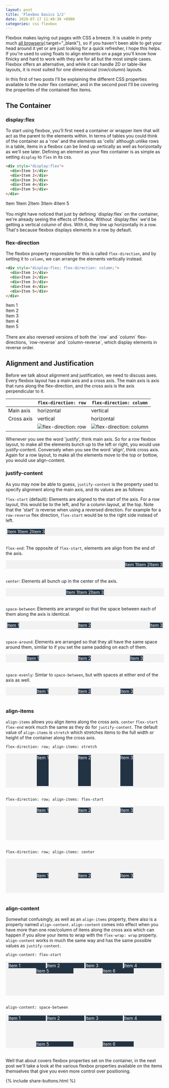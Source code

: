 ```yaml
---
layout: post
title: 'Flexbox basics 1/2'
date: 2020-07-17 11:49:30 +0900
categories: css flexbox
---
```


Flexbox makes laying out pages with CSS a breeze. It is usable in prety much [all browsers](https://caniuse.com/#feat=flexbox){:target="\_blank"}, so if you haven't been able to get your head around it yet or are just looking for a quick refresher, I hope this helps.
If you're used to using floats to align elements on a page you'll know how finicky and hard to work with they are for all but the most simple cases. Flexbox offers an alternative, and while it can handle 2D or table-like layouts, it is most suited for one dimensional (row/column) layouts.

In this first of two posts I'll be explaining the different CSS properties available to the outer flex container, and in the second post I'll be covering the properties of the contained flex items.

## The Container

### display:flex

To start using flexbox, you'll first need a container or wrapper item that will act as the parent to the elements within. In terms of tables you could think of the container as a 'row' and the elements as 'cells' although unlike rows in a table, items in a flexbox can be lined up vertically as well as horizontally as we'll see later. Defining an element as your flex container is as simple as setting `display` to `flex` in its css.

```html
<div style="display:flex">
  <div>Item 1</div>
  <div>Item 2</div>
  <div>Item 3</div>
  <div>Item 4</div>
  <div>Item 5</div>
</div>
```

<div style="display:flex">
  <div>Item 1</div>
  <div>Item 2</div>
  <div>Item 3</div>
  <div>Item 4</div>
  <div>Item 5</div>
</div>
<br />
You might have noticed that just by defining `display:flex` on the container, we're already seeing the effects of flexbox.
Without `display:flex` we'd be getting a vertical column of divs. With it, they line up horizontally in a row.
That's because flexbox displays elements in a row by default.

### flex-direction

The flexbox property responsible for this is called `flex-direction`, and by setting it to `column`, we can arrange the elements vertically instead.

```html
<div style="display:flex; flex-direction: column;">
  <div>Item 1</div>
  <div>Item 2</div>
  <div>Item 3</div>
  <div>Item 4</div>
  <div>Item 5</div>
</div>
```

<div style="display:flex; flex-direction: column;">
  <div>Item 1</div>
  <div>Item 2</div>
  <div>Item 3</div>
  <div>Item 4</div>
  <div>Item 5</div>
</div>
<br />
There are also reversed versions of both the `row` and `column` flex-directions, `row-reverse` and `column-reverse`, which display elements in reverse order.

## Alignment and Justification

Before we talk about alignment and justification, we need to discuss axes.
Every flexbox layout has a main axis and a cross axis.
The main axis is axis that runs along the flex-direction, and the cross axis is the axis perpendicular to it.

|            | `flex-direction: row`                                                 | `flex-direction: column`                                                    |
| ---------- | --------------------------------------------------------------------- | --------------------------------------------------------------------------- |
| Main axis  | horizontal                                                            | vertical                                                                    |
| Cross axis | vertical                                                              | horizontal                                                                  |
|            | ![flex-direction: row](/assets/2020-07-17-flexbox-basics/flexrow.png) | ![flex-direction: column](/assets/2020-07-17-flexbox-basics/flexcolumn.png) |

Whenever you see the word 'justify', think main axis.
So for a row flexbox layout, to make all the elements bunch up to the left or right, you would use justify-content.
Conversely when you see the word 'align', think cross axis.
Again for a row layout, to make all the elements move to the top or bottow, you would use align-content.

### justify-content

As you may now be able to guess, `justify-content` is the property used to specify alignment along the main axis, and its values are as follows:

`flex-start` (default): Elements are aligned to the start of the axis. For a row layout, this would be to the left, and for a column layout, at the top. Note that the 'start' is reverse when using a reversed direction. For example for a `row-reverse` flex direction, `flex-start` would be to the right side instead of left.

<div style="display: flex;width: 500px;padding: 5px; background-color: #f2f2f2f2;">
  <div style="background-color: #223344;color: white;">Item 1</div>
  <div style="background-color: #223344;color: white;">Item 2</div>
  <div style="background-color: #223344;color: white;">Item 3</div>
</div><br/>

`flex-end`: The opposite of `flex-start`, elements are align from the end of the axis.

<div style="display: flex; justify-content: flex-end; width: 500px;padding: 5px; background-color: #f2f2f2f2;">
  <div style="background-color: #223344;color: white;">Item 1</div>
  <div style="background-color: #223344;color: white;">Item 2</div>
  <div style="background-color: #223344;color: white;">Item 3</div>
</div><br/>

`center`: Elements all bunch up in the center of the axis.

<div style="display: flex; justify-content: center; width: 500px;padding: 5px; background-color: #f2f2f2f2;">
  <div style="background-color: #223344;color: white;">Item 1</div>
  <div style="background-color: #223344;color: white;">Item 2</div>
  <div style="background-color: #223344;color: white;">Item 3</div>
</div><br/>

`space-between`: Elements are arranged so that the space between each of them along the axis is identical.

<div style="display: flex; justify-content: space-between; width: 500px;padding: 5px; background-color: #f2f2f2f2;">
  <div style="background-color: #223344;color: white;">Item 1</div>
  <div style="background-color: #223344;color: white;">Item 2</div>
  <div style="background-color: #223344;color: white;">Item 3</div>
</div><br/>

`space-around`: Elements are arranged so that they all have the same space around them, similar to if you set the same padding on each of them.

<div style="display: flex; justify-content: space-around; width: 500px;padding: 5px; background-color: #f2f2f2f2;">
  <div style="background-color: #223344;color: white;">Item 1</div>
  <div style="background-color: #223344;color: white;">Item 2</div>
  <div style="background-color: #223344;color: white;">Item 3</div>
</div><br/>

`space-evenly`: Simlar to `space-between`, but with spaces at either end of the axis as well.

<div style="display: flex; justify-content: space-evenly; width: 500px;padding: 5px; background-color: #f2f2f2f2;">
  <div style="background-color: #223344;color: white;">Item 1</div>
  <div style="background-color: #223344;color: white;">Item 2</div>
  <div style="background-color: #223344;color: white;">Item 3</div>
</div><br/>

### align-items

`align-items` allows you align items along the cross axis. `center` `flex-start` `flex-end` work much the same as they do for `justify-content`. The default value of `align-items` is `stretch` which stretches items to the full width or height of the container along the cross axis.

`flex-direction: row; align-items: stretch`

<div style="display: flex; justify-content: space-evenly; align-items: stretch; width: 500px; height: 100px; padding: 5px; background-color: #f2f2f2f2;">
  <div style="background-color: #223344;color: white;">Item 1</div>
  <div style="background-color: #223344;color: white;">Item 2</div>
  <div style="background-color: #223344;color: white;">Item 3</div>
</div><br/>

`flex-direction: row; align-items: flex-start`

<div style="display: flex; justify-content: space-evenly; align-items: flex-start; width: 500px; height: 100px; padding: 5px; background-color: #f2f2f2f2;">
  <div style="background-color: #223344;color: white;">Item 1</div>
  <div style="background-color: #223344;color: white;">Item 2</div>
  <div style="background-color: #223344;color: white;">Item 3</div>
</div><br/>

`flex-direction: row; align-items: center`

<div style="display: flex; justify-content: space-evenly; align-items: center; width: 500px; height: 100px; padding: 5px; background-color: #f2f2f2f2;">
  <div style="background-color: #223344;color: white;">Item 1</div>
  <div style="background-color: #223344;color: white;">Item 2</div>
  <div style="background-color: #223344;color: white;">Item 3</div>
</div><br/>

### align-content

Somewhat confusingly, as well as an `align-items` property, there also is a property named `align-content`.
`align-content` comes into effect when you have more than one row/column of items along the cross axis which can happen if you allow your items to wrap with the `flex-wrap: wrap` property.
`align-content` works in much the same way and has the same possible values as `justify-content`.

`align-content: flex-start`

<div style="display: flex; justify-content: space-evenly; align-items: center; align-content: flex-start; width: 500px; height: 100px; padding: 5px; background-color: #f2f2f2f2; flex-wrap: wrap;">
  <div style="background-color: #223344;color: white; width: 120px;">Item 1</div>
  <div style="background-color: #223344;color: white; width: 120px;">Item 2</div>
  <div style="background-color: #223344;color: white; width: 120px;">Item 3</div>
  <div style="background-color: #223344;color: white; width: 120px;">Item 4</div>
  <div style="background-color: #223344;color: white; width: 120px;">Item 5</div>
  <div style="background-color: #223344;color: white; width: 100px;">Item 6</div>
</div><br/>

`align-content: space-between`

<div style="display: flex; justify-content: space-evenly; align-items: center; align-content: space-between; width: 500px; height: 100px; padding: 5px; background-color: #f2f2f2f2; flex-wrap: wrap;">
  <div style="background-color: #223344;color: white; width: 120px;">Item 1</div>
  <div style="background-color: #223344;color: white; width: 120px;">Item 2</div>
  <div style="background-color: #223344;color: white; width: 120px;">Item 3</div>
  <div style="background-color: #223344;color: white; width: 120px;">Item 4</div>
  <div style="background-color: #223344;color: white; width: 120px;">Item 5</div>
  <div style="background-color: #223344;color: white; width: 100px;">Item 6</div>
</div><br/>

Well that about covers flexbox properties set on the container, in the next post we'll take a look at the various flexbox properties available on the items themselves that give you even more control over positioning.

{% include share-buttons.html %}
